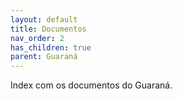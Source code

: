 ```yaml
---
layout: default
title: Documentos
nav_order: 2
has_children: true
parent: Guaraná
---
```

Index com os documentos do Guaraná.